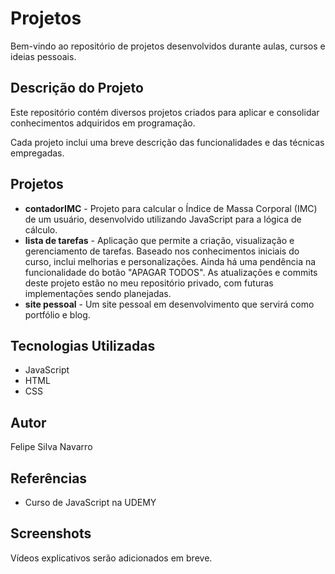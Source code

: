 # Projetos

Bem-vindo ao repositório de projetos desenvolvidos durante aulas, cursos e ideias pessoais.

## Descrição do Projeto

Este repositório contém diversos projetos criados para aplicar e consolidar conhecimentos adquiridos em programação.

Cada projeto inclui uma breve descrição das funcionalidades e das técnicas empregadas.

## Projetos

- **contadorIMC** - Projeto para calcular o Índice de Massa Corporal (IMC) de um usuário, desenvolvido utilizando JavaScript para a lógica de cálculo.
- **lista de tarefas** - Aplicação que permite a criação, visualização e gerenciamento de tarefas. Baseado nos conhecimentos iniciais do curso, inclui melhorias e personalizações. Ainda há uma pendência na funcionalidade do botão "APAGAR TODOS". As atualizações e commits deste projeto estão no meu repositório privado, com futuras implementações sendo planejadas.
- **site pessoal** - Um site pessoal em desenvolvimento que servirá como portfólio e blog.

## Tecnologias Utilizadas

- JavaScript
- HTML
- CSS

## Autor

Felipe Silva Navarro

## Referências

- Curso de JavaScript na UDEMY

## Screenshots

Vídeos explicativos serão adicionados em breve.
